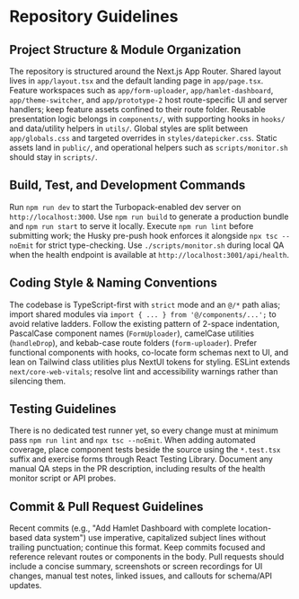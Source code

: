 # Repository Guidelines

## Project Structure & Module Organization
The repository is structured around the Next.js App Router. Shared layout lives in `app/layout.tsx` and the default landing page in `app/page.tsx`. Feature workspaces such as `app/form-uploader`, `app/hamlet-dashboard`, `app/theme-switcher`, and `app/prototype-2` host route-specific UI and server handlers; keep feature assets confined to their route folder. Reusable presentation logic belongs in `components/`, with supporting hooks in `hooks/` and data/utility helpers in `utils/`. Global styles are split between `app/globals.css` and targeted overrides in `styles/datepicker.css`. Static assets land in `public/`, and operational helpers such as `scripts/monitor.sh` should stay in `scripts/`.

## Build, Test, and Development Commands
Run `npm run dev` to start the Turbopack-enabled dev server on `http://localhost:3000`. Use `npm run build` to generate a production bundle and `npm run start` to serve it locally. Execute `npm run lint` before submitting work; the Husky pre-push hook enforces it alongside `npx tsc --noEmit` for strict type-checking. Use `./scripts/monitor.sh` during local QA when the health endpoint is available at `http://localhost:3001/api/health`.

## Coding Style & Naming Conventions
The codebase is TypeScript-first with `strict` mode and an `@/*` path alias; import shared modules via `import { ... } from '@/components/...';` to avoid relative ladders. Follow the existing pattern of 2-space indentation, PascalCase component names (`FormUploader`), camelCase utilities (`handleDrop`), and kebab-case route folders (`form-uploader`). Prefer functional components with hooks, co-locate form schemas next to UI, and lean on Tailwind class utilities plus NextUI tokens for styling. ESLint extends `next/core-web-vitals`; resolve lint and accessibility warnings rather than silencing them.

## Testing Guidelines
There is no dedicated test runner yet, so every change must at minimum pass `npm run lint` and `npx tsc --noEmit`. When adding automated coverage, place component tests beside the source using the `*.test.tsx` suffix and exercise forms through React Testing Library. Document any manual QA steps in the PR description, including results of the health monitor script or API probes.

## Commit & Pull Request Guidelines
Recent commits (e.g., "Add Hamlet Dashboard with complete location-based data system") use imperative, capitalized subject lines without trailing punctuation; continue this format. Keep commits focused and reference relevant routes or components in the body. Pull requests should include a concise summary, screenshots or screen recordings for UI changes, manual test notes, linked issues, and callouts for schema/API updates.
